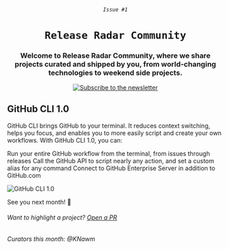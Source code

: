 <h6 align="center">
  <code>Issue #1</code>
</h6>

<h1 align="center">
  <code>Release Radar Community</code>
</h1>
<h3 align="center">
  Welcome to Release Radar Community, where we share projects curated and shipped by you, from world-changing technologies to weekend side projects.
</h3>

<p align="center">
    <a href="https://cdn.forms-content.sg-form.com/e6210827-f8dd-11ea-8417-562ccc34fb80">
        <img src="https://img.shields.io/badge/monthly-Subscribe%20to%20the%20newsletter-red?style=for-the-badge&logo=data:image/png;base64,iVBORw0KGgoAAAANSUhEUgAAACQAAAAkCAYAAADhAJiYAAAA9ElEQVR4Ae2UIQyCUBBACUSDfQZ7MtqLwWiwJ4PRYLSPaDAaDUSDfQYjwT6CfQQiAV9wjF04QeA2t3vbCwBjD/7xA0scxynLMsQDPnForrj8FrRBa7ZaUILWJFpQnQ1m2DcvXGNFo6DP8QRj7IMCjzgOoHWQOL/EtMuy4Dyo+CEITjiuXRthhAU2JccdhrXnTPDSKkis90rcM8NHw996KraUrZxLPaj7wxu+RPcg7fPHcmj1Ze4rSB/QBc71H2GoIPk1BHKrMAmS86LMlVmQ5CaH1j5Ix4M8yIP+JihHa+5a0BmtWWtBI9xjahCSYYRhYIjjOG8qAnJoWkeDNAAAAABJRU5ErkJggg==" title="Subscribe to the newsletter" />
    </a>
</p>

## GitHub CLI 1.0

GitHub CLI brings GitHub to your terminal. It reduces context switching, helps you focus, and enables you to more easily script and create your own workflows.
With GitHub CLI 1.0, you can:

Run your entire GitHub workflow from the terminal, from issues through releases
Call the GitHub API to script nearly any action, and set a custom alias for any command
Connect to GitHub Enterprise Server in addition to GitHub.com

![GitHub CLI 1.0](https://github.blog/wp-content/uploads/2020/09/GitHubCLI_SocialCard_VersionNumber_NoSubLine_v2.png?w=1200)

See you next month! 👋

###### Want to highlight a project? [Open a PR](https://github.com/KNawm/release-radar/pulls)
###### Curators this month: @KNawm
